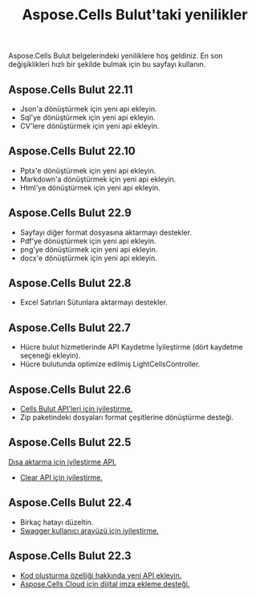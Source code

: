 ﻿---
title: Aspose.Cells Bulut'taki yenilikler
second_title: Aspose.Cells Cloud Documen
linktitle: ne var
type: docs
weight: 5
url: /tr/what-s-new-in-aspose-cells-cloud/
keywords: What's new in aspose cells cloud. Office Excel 2013,  Office Excel 2016,  Office Excel 2019，office Excel 365
description: Bu sayfada, son sürümlerde tanıtılan en ilginç yeni Aspose.Cells Bulut özellikleri açıklanmaktadır.
---
Aspose.Cells Bulut belgelerindeki yeniliklere hoş geldiniz. En son değişiklikleri hızlı bir şekilde bulmak için bu sayfayı kullanın.

## Aspose.Cells Bulut 22.11

 * Json'a dönüştürmek için yeni api ekleyin.
 * Sql'ye dönüştürmek için yeni api ekleyin.
 * CV'lere dönüştürmek için yeni api ekleyin.


## Aspose.Cells Bulut 22.10

 * Pptx'e dönüştürmek için yeni api ekleyin.
 * Markdown'a dönüştürmek için yeni api ekleyin.
 * Html'ye dönüştürmek için yeni api ekleyin.

## Aspose.Cells Bulut 22.9

 * Sayfayı diğer format dosyasına aktarmayı destekler.
 * Pdf'ye dönüştürmek için yeni api ekleyin.
 * png'ye dönüştürmek için yeni api ekleyin.
 * docx'e dönüştürmek için yeni api ekleyin.

## Aspose.Cells Bulut 22.8

* Excel Satırları Sütunlara aktarmayı destekler.

## Aspose.Cells Bulut 22.7

* Hücre bulut hizmetlerinde API Kaydetme İyileştirme (dört kaydetme seçeneği ekleyin).
* Hücre bulutunda optimize edilmiş LightCellsController.

## Aspose.Cells Bulut 22.6

* [Cells Bulut API'leri için iyileştirme.](/cells/aspose-cells-cloud-22-6-release-notes/)
* Zip paketindeki dosyaları format çeşitlerine dönüştürme desteği.

## Aspose.Cells Bulut 22.5

[Dışa aktarma için iyileştirme API.](https://docs.aspose.cloud/cells/export/)
* [Clear API için iyileştirme.](https://docs.aspose.cloud/cells/clear/)

## Aspose.Cells Bulut 22.4

* Birkaç hatayı düzeltin.
* [Swagger kullanıcı arayüzü için iyileştirme.](https://apireference.aspose.cloud/cells/)

## Aspose.Cells Bulut 22.3

* [Kod oluşturma özelliği hakkında yeni API ekleyin.](https://api.aspose.cloud/v3.0/cells/codegen/spec)
* [Aspose.Cells Cloud için dijital imza ekleme desteği.](/cells/workbook/digital-signature/)

